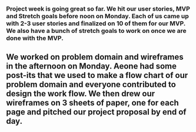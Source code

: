 ### Project week is going great so far. We hit our user stories, MVP and Stretch goals before noon on Monday. Each of us came up with 2-3 user stories and finalized on 10 of them for our MVP. We also have a bunch of stretch goals to work on once we are done with the MVP.

## We worked on problem domain and wireframes in the afternoon on Monday. Aeone had some post-its that we used to make a flow chart of our problem domain and everyone contributed to design the work flow. We then drew our wireframes on 3 sheets of paper, one for each page and pitched our project proposal by end of day.         
